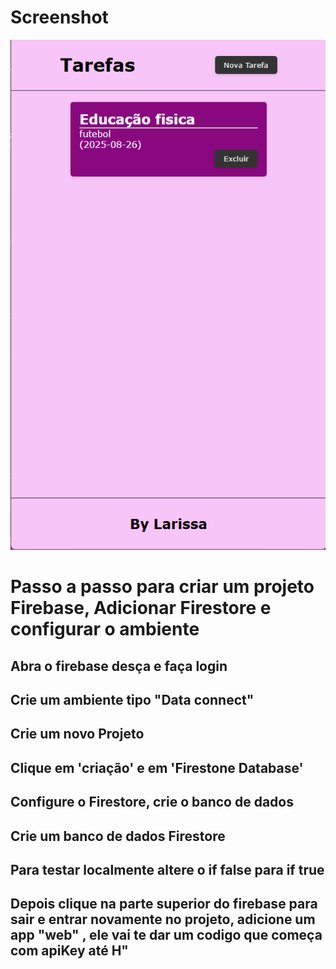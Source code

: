 # Screenshot

 ![Screenshot](./Captura%20de%20tela%202025-08-26%20112318.png)


 # Passo a passo para criar um projeto Firebase, Adicionar Firestore e configurar o ambiente

## Abra o firebase desça e faça login

## Crie um ambiente tipo "Data connect"

## Crie um novo Projeto

## Clique em 'criação' e em 'Firestone Database'

## Configure o Firestore, crie o banco de dados 

## Crie um banco de dados Firestore

## Para testar localmente altere o if false para if true

## Depois clique na parte superior do firebase para sair e entrar novamente no projeto, adicione um app "web" , ele vai te dar um codigo que começa com apiKey até H"


 

